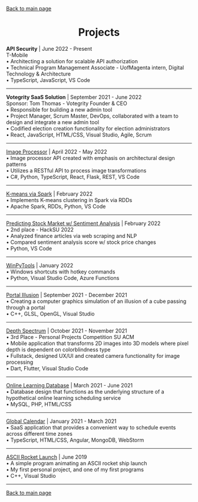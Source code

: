 [Back to main page](./../README.md)

<h1 align="center">Projects</h1>

**API Security** | June 2022 - Present\
T-Mobile\
• Architecting a solution for scalable API authorization\
• Technical Program Management Associate - UofMagenta intern, Digital Technology & Architecture\
• TypeScript, JavaScript, VS Code

---

**Votegrity SaaS Solution** | September 2021 - June 2022\
Sponsor: Tom Thomas - Votegrity Founder & CEO\
• Responsible for building a new admin tool\
• Project Manager, Scrum Master, DevOps, collaborated with a team to design and integrate a new admin tool\
• Codified election creation functionality for election administrators\
• React, JavaScript, HTML/CSS, Visual Studio, Agile, Scrum

---

[Image Processor](https://github.com/thoresonjd/image-processor) | April 2022 - May 2022\
• Image processor API created with emphasis on architectural design patterns\
• Utilizes a RESTful API to process image transformations\
• C#, Python, TypeScript, React, Flask, REST, VS Code

---

[K-means via Spark](https://github.com/thoresonjd/k-means_spark) | February 2022\
• Implements K-means clustering in Spark via RDDs\
• Apache Spark, RDDs, Python, VS Code

---

[Predicting Stock Market w/ Sentiment Analysis](https://github.com/a-wallen/stm-toolkit) | February 2022\
• 2nd place - HackSU 2022\
• Analyzed finance articles via web scraping and NLP\
• Compared sentiment analysis score w/ stock price changes\
• Python, VS Code

---

[WinPyTools](https://github.com/thoresonjd/WinPyTools) | January 2022\
• Windows shortcuts with hotkey commands\
• Python, Visual Studio Code, Azure Functions

---

[Portal Illusion](https://github.com/thoresonjd/ComputerGraphics/tree/main/Apps/PortalIllusion) | September 2021 - December 2021\
•	Creating a computer graphics simulation of an illusion of a cube passing through a portal\
•	C++, GLSL, OpenGL, Visual Studio

---

[Depth Spectrum](https://github.com/varelandrew/DepthSpectrum) | October 2021 - November 2021\
• 3rd Place - Personal Projects Competition SU ACM\
•	Mobile application that transforms 2D images into 3D models where pixel depth is dependent on colorblindness type\
•	Fullstack, designed UX/UI and created camera functionality for image processing\
•	Dart, Flutter, Visual Studio Code

---

[Online Learning Database](https://github.com/thoresonjd/online-learning-database) | March 2021 - June 2021\
•	Database design that functions as the underlying structure of a hypothetical online learning scheduling service\
•	MySQL, PHP, HTML/CSS

---

[Global Calendar](https://github.com/Alex-Sheardown/Global-Calendar) | January 2021 - March 2021\
•	SaaS application that provides a convenient way to schedule events across different time zones\
•	TypeScript, HTML/CSS, Angular, MongoDB, WebStorm

---

[ASCII Rocket Launch](https://github.com/thoresonjd/ascii-rocket-launch) | June 2019\
• A simple program animating an ASCII rocket ship launch\
•	My first personal project, and one of my first programs\
• C++, Visual Studio

---

[Back to main page](./../README.md)
